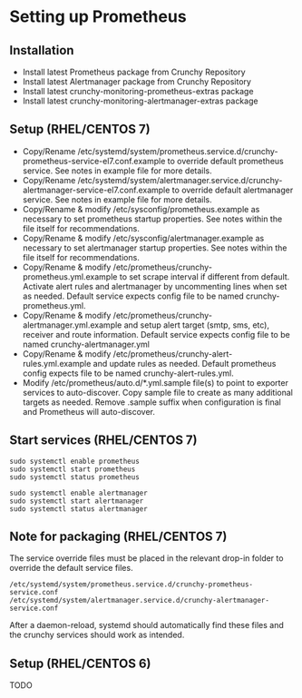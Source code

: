 # Setting up Prometheus

## Installation

* Install latest Prometheus package from Crunchy Repository
* Install latest Alertmanager package from Crunchy Repository
* Install latest crunchy-monitoring-prometheus-extras package
* Install latest crunchy-monitoring-alertmanager-extras package

## Setup (RHEL/CENTOS 7)

* Copy/Rename /etc/systemd/system/prometheus.service.d/crunchy-prometheus-service-el7.conf.example to override default prometheus service. See notes in example file for more details.
* Copy/Rename /etc/systemd/system/alertmanager.service.d/crunchy-alertmanager-service-el7.conf.example to override default alertmanager service. See notes in example file for more details.
* Copy/Rename & modify /etc/sysconfig/prometheus.example as necessary to set prometheus startup properties. See notes within the file itself for recommendations.
* Copy/Rename & modify /etc/sysconfig/alertmanager.example as necessary to set alertmanager startup properties. See notes within the file itself for recommendations.
* Copy/Rename & modify /etc/prometheus/crunchy-prometheus.yml.example to set scrape interval if different from default. Activate alert rules and alertmanager by uncommenting lines when set as needed. Default service expects config file to be named crunchy-prometheus.yml.
* Copy/Rename & modify /etc/prometheus/crunchy-alertmanager.yml.example and setup alert target (smtp, sms, etc), receiver and route information. Default service expects config file to be named crunchy-alertmanager.yml
* Copy/Rename & modify /etc/prometheus/crunchy-alert-rules.yml.example and update rules as needed. Default prometheus config expects file to be named crunchy-alert-rules.yml.
* Modify /etc/prometheus/auto.d/*.yml.sample file(s) to point to exporter services to auto-discover. Copy sample file to create as many additional targets as needed. Remove .sample suffix when configuration is final and Prometheus will auto-discover.

## Start services (RHEL/CENTOS 7)
```
sudo systemctl enable prometheus
sudo systemctl start prometheus
sudo systemctl status prometheus

sudo systemctl enable alertmanager
sudo systemctl start alertmanager
sudo systemctl status alertmanager
```

## Note for packaging (RHEL/CENTOS 7)

The service override files must be placed in the relevant drop-in folder to override the default service files.

    /etc/systemd/system/prometheus.service.d/crunchy-prometheus-service.conf
    /etc/systemd/system/alertmanager.service.d/crunchy-alertmanager-service.conf

After a daemon-reload, systemd should automatically find these files and the crunchy services should work as intended.
    

## Setup (RHEL/CENTOS 6)
TODO
